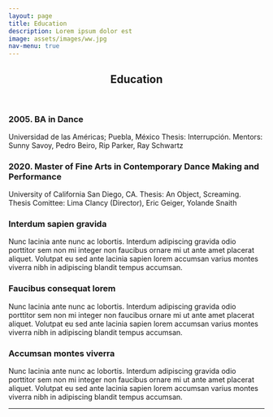 ```yaml
---
layout: page
title: Education
description: Lorem ipsum dolor est
image: assets/images/ww.jpg
nav-menu: true
---
```


<!-- Main -->
<div id="main" class="alt">

<!-- One -->
<section id="one">
	<div class="inner">
		<header class="major">
			<h1>Education</h1>
		</header>

<div class="row">
	<div class="6u 12u$(small)">
		<h3>2005. BA in Dance</h3>
		<p>Universidad de las Américas; Puebla, México Thesis:  Interrupción. Mentors: Sunny Savoy, Pedro Beiro, Rip Parker, Ray Schwartz
</p>
	</div>
	<div class="6u$ 12u$(small)">
		<h3>2020. Master of Fine Arts in Contemporary Dance Making and Performance</h3>
		<p>University of California San Diego, CA. Thesis: An Object, Screaming. Thesis Comittee: Lima Clancy (Director), Eric Geiger, Yolande Snaith
</p>
	</div>
	<!-- Break -->
	<div class="4u 12u$(medium)">
		<h3>Interdum sapien gravida</h3>
		<p>Nunc lacinia ante nunc ac lobortis. Interdum adipiscing gravida odio porttitor sem non mi integer non faucibus ornare mi ut ante amet placerat aliquet. Volutpat eu sed ante lacinia sapien lorem accumsan varius montes viverra nibh in adipiscing blandit tempus accumsan.</p>
	</div>
	<div class="4u 12u$(medium)">
		<h3>Faucibus consequat lorem</h3>
		<p>Nunc lacinia ante nunc ac lobortis. Interdum adipiscing gravida odio porttitor sem non mi integer non faucibus ornare mi ut ante amet placerat aliquet. Volutpat eu sed ante lacinia sapien lorem accumsan varius montes viverra nibh in adipiscing blandit tempus accumsan.</p>
	</div>
	<div class="4u$ 12u$(medium)">
		<h3>Accumsan montes viverra</h3>
		<p>Nunc lacinia ante nunc ac lobortis. Interdum adipiscing gravida odio porttitor sem non mi integer non faucibus ornare mi ut ante amet placerat aliquet. Volutpat eu sed ante lacinia sapien lorem accumsan varius montes viverra nibh in adipiscing blandit tempus accumsan.</p>
	</div>
</div>

<hr class="major" />


